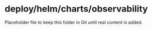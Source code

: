 ﻿# deploy/helm/charts/observability

Placeholder file to keep this folder in Git until real content is added.
